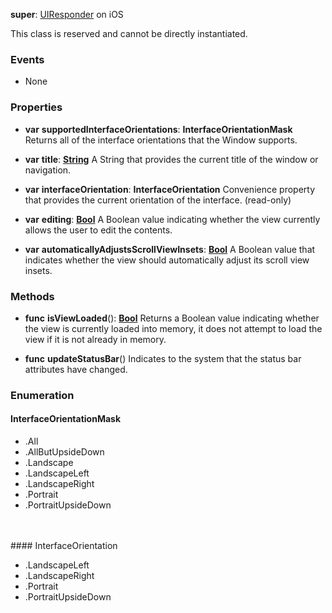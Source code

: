 **super**: [UIResponder](UIResponder.md) on iOS

This class is reserved and cannot be directly instantiated.

### Events

* None

### Properties

* **var** **supportedInterfaceOrientations**: **InterfaceOrientationMask**
Returns all of the interface orientations that the Window supports.

* **var** **title**: **[String](../gravity/types.md)**
A String that provides the current title of the window or navigation.

* **var** **interfaceOrientation**: **InterfaceOrientation**
Convenience property that provides the current orientation of the interface. \(read-only\)

* **var** **editing**: **[Bool](../gravity/types.md)**
A Boolean value indicating whether the view currently allows the user to edit the contents.

* **var** **automaticallyAdjustsScrollViewInsets**: **[Bool](../gravity/types.md)**
A Boolean value that indicates whether the view should automatically adjust its scroll view insets.



### Methods

* **func** **isViewLoaded**(): <strong>[Bool](../gravity/types.md)</strong> 
Returns a Boolean value indicating whether the view is currently loaded into memory, it does not attempt to load the view if it is not already in memory.

* **func** **updateStatusBar**()
Indicates to the system that the status bar attributes have changed.





### Enumeration

#### InterfaceOrientationMask
 * .All
 * .AllButUpsideDown
 * .Landscape
 * .LandscapeLeft
 * .LandscapeRight
 * .Portrait
 * .PortraitUpsideDown

<br><br>#### InterfaceOrientation
 * .LandscapeLeft
 * .LandscapeRight
 * .Portrait
 * .PortraitUpsideDown

<br><br>

